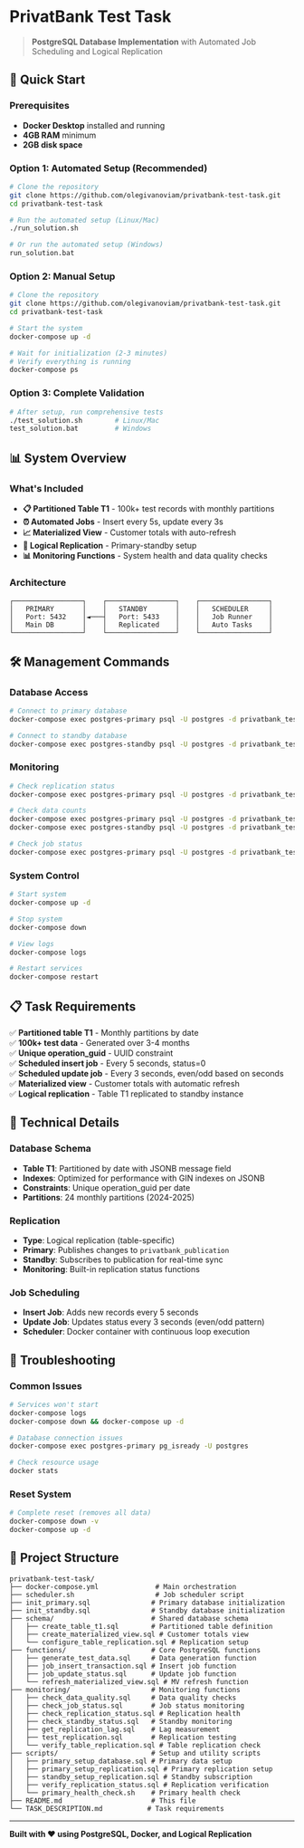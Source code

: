 ﻿# PrivatBank Test Task

> **PostgreSQL Database Implementation** with Automated Job Scheduling and Logical Replication

## 🚀 Quick Start

### Prerequisites
- **Docker Desktop** installed and running
- **4GB RAM** minimum
- **2GB disk space**

### Option 1: Automated Setup (Recommended)
```bash
# Clone the repository
git clone https://github.com/olegivanoviam/privatbank-test-task.git
cd privatbank-test-task

# Run the automated setup (Linux/Mac)
./run_solution.sh

# Or run the automated setup (Windows)
run_solution.bat
```

### Option 2: Manual Setup
```bash
# Clone the repository
git clone https://github.com/olegivanoviam/privatbank-test-task.git
cd privatbank-test-task

# Start the system
docker-compose up -d

# Wait for initialization (2-3 minutes)
# Verify everything is running
docker-compose ps
```

### Option 3: Complete Validation
```bash
# After setup, run comprehensive tests
./test_solution.sh        # Linux/Mac
test_solution.bat         # Windows
```

## 📊 System Overview

### What's Included
- **📋 Partitioned Table T1** - 100k+ test records with monthly partitions
- **⏰ Automated Jobs** - Insert every 5s, update every 3s
- **📈 Materialized View** - Customer totals with auto-refresh
- **🔄 Logical Replication** - Primary-standby setup
- **📊 Monitoring Functions** - System health and data quality checks

### Architecture
```
┌─────────────────┐    ┌─────────────────┐    ┌─────────────────┐
│   PRIMARY       │    │   STANDBY       │    │   SCHEDULER     │
│   Port: 5432    │◄───┤   Port: 5433    │    │   Job Runner    │
│   Main DB       │    │   Replicated    │    │   Auto Tasks    │
└─────────────────┘    └─────────────────┘    └─────────────────┘
```

## 🛠️ Management Commands

### Database Access
```bash
# Connect to primary database
docker-compose exec postgres-primary psql -U postgres -d privatbank_test

# Connect to standby database
docker-compose exec postgres-standby psql -U postgres -d privatbank_test
```

### Monitoring
```bash
# Check replication status
docker-compose exec postgres-primary psql -U postgres -d privatbank_test -c "SELECT * FROM check_replication_status();"

# Check data counts
docker-compose exec postgres-primary psql -U postgres -d privatbank_test -c "SELECT COUNT(*) FROM t1;"
docker-compose exec postgres-standby psql -U postgres -d privatbank_test -c "SELECT COUNT(*) FROM t1;"

# Check job status
docker-compose exec postgres-primary psql -U postgres -d privatbank_test -c "SELECT * FROM check_job_status();"
```

### System Control
```bash
# Start system
docker-compose up -d

# Stop system
docker-compose down

# View logs
docker-compose logs

# Restart services
docker-compose restart
```

## 📋 Task Requirements

✅ **Partitioned table T1** - Monthly partitions by date  
✅ **100k+ test data** - Generated over 3-4 months  
✅ **Unique operation_guid** - UUID constraint  
✅ **Scheduled insert job** - Every 5 seconds, status=0  
✅ **Scheduled update job** - Every 3 seconds, even/odd based on seconds  
✅ **Materialized view** - Customer totals with automatic refresh  
✅ **Logical replication** - Table T1 replicated to standby instance  

## 🔧 Technical Details

### Database Schema
- **Table T1**: Partitioned by date with JSONB message field
- **Indexes**: Optimized for performance with GIN indexes on JSONB
- **Constraints**: Unique operation_guid per date
- **Partitions**: 24 monthly partitions (2024-2025)

### Replication
- **Type**: Logical replication (table-specific)
- **Primary**: Publishes changes to `privatbank_publication`
- **Standby**: Subscribes to publication for real-time sync
- **Monitoring**: Built-in replication status functions

### Job Scheduling
- **Insert Job**: Adds new records every 5 seconds
- **Update Job**: Updates status every 3 seconds (even/odd pattern)
- **Scheduler**: Docker container with continuous loop execution

## 🚨 Troubleshooting

### Common Issues
```bash
# Services won't start
docker-compose logs
docker-compose down && docker-compose up -d

# Database connection issues
docker-compose exec postgres-primary pg_isready -U postgres

# Check resource usage
docker stats
```

### Reset System
```bash
# Complete reset (removes all data)
docker-compose down -v
docker-compose up -d
```

## 📁 Project Structure

```
privatbank-test-task/
├── docker-compose.yml              # Main orchestration
├── scheduler.sh                    # Job scheduler script
├── init_primary.sql               # Primary database initialization
├── init_standby.sql               # Standby database initialization
├── schema/                        # Shared database schema
│   ├── create_table_t1.sql        # Partitioned table definition
│   ├── create_materialized_view.sql # Customer totals view
│   └── configure_table_replication.sql # Replication setup
├── functions/                     # Core PostgreSQL functions
│   ├── generate_test_data.sql     # Data generation function
│   ├── job_insert_transaction.sql # Insert job function
│   ├── job_update_status.sql      # Update job function
│   └── refresh_materialized_view.sql # MV refresh function
├── monitoring/                    # Monitoring functions
│   ├── check_data_quality.sql     # Data quality checks
│   ├── check_job_status.sql       # Job status monitoring
│   ├── check_replication_status.sql # Replication health
│   ├── check_standby_status.sql   # Standby monitoring
│   ├── get_replication_lag.sql    # Lag measurement
│   ├── test_replication.sql       # Replication testing
│   └── verify_table_replication.sql # Table replication check
├── scripts/                       # Setup and utility scripts
│   ├── primary_setup_database.sql # Primary data setup
│   ├── primary_setup_replication.sql # Primary replication setup
│   ├── standby_setup_replication.sql # Standby subscription
│   ├── verify_replication_status.sql # Replication verification
│   └── primary_health_check.sh    # Primary health check
├── README.md                      # This file
└── TASK_DESCRIPTION.md           # Task requirements
```

---

**Built with ❤️ using PostgreSQL, Docker, and Logical Replication**